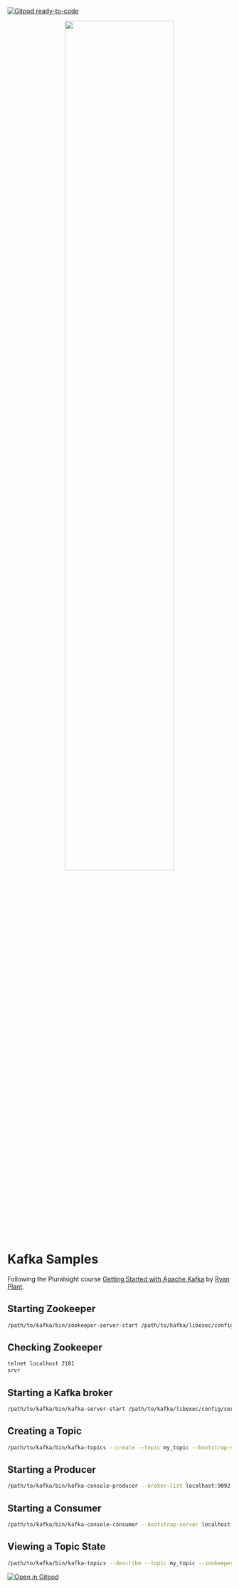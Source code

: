 [![Gitpod ready-to-code](https://img.shields.io/badge/Gitpod-ready--to--code-blue?logo=gitpod)](https://gitpod.io/#https://github.com/XavierBrochard/kafka-samples)

<p align="center">
    <a href="https://www.hackerrank.com/RodneyShag">
        <img width="70%" src="https://kafka.apache.org/images/logo.png">
    </a>
</p>

# Kafka Samples

Following the Pluralsight course [Getting Started with Apache Kafka](https://app.pluralsight.com/library/courses/apache-kafka-getting-started/table-of-contents) by [Ryan Plant](https://app.pluralsight.com/profile/author/ryan-plant).

## Starting Zookeeper

```bash
/path/to/kafka/bin/zookeeper-server-start /path/to/kafka/libexec/config/zookeeper.properties
```

## Checking Zookeeper

```bash
telnet localhost 2181
srvr
```

## Starting a Kafka broker

```bash
/path/to/kafka/bin/kafka-server-start /path/to/kafka/libexec/config/server.properties
```

## Creating a Topic

```bash
/path/to/kafka/bin/kafka-topics --create --topic my_topic --bootstrap-server localhost:9092 --replication-factor 1 --partitions 1
```

## Starting a Producer

```bash
/path/to/kafka/bin/kafka-console-producer --broker-list localhost:9092 --topic my_topic
```

## Starting a Consumer

```bash
/path/to/kafka/bin/kafka-console-consumer --bootstrap-server localhost:9092 --topic my_topic --from-beginning
```

## Viewing a Topic State

```bash
/path/to/kafka/bin/kafka-topics --describe --topic my_topic --zookeeper localhost:2181
```

[![Open in Gitpod](https://gitpod.io/button/open-in-gitpod.svg)](https://gitpod.io/#https://github.com/XavierBrochard/kafka-samples)
